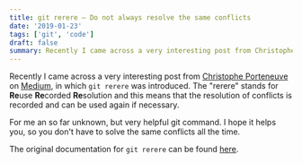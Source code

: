 ```yaml
---
title: git rerere – Do not always resolve the same conflicts
date: '2019-01-23'
tags: ['git', 'code']
draft: false
summary: Recently I came across a very interesting post from Christophe Porteneuve on Medium, in which `git rerere` was introduced.
---
```


Recently I came across a very interesting post from [Christophe Porteneuve](https://twitter.com/porteneuve) on [Medium](https://medium.com/@porteneuve/fix-conflicts-only-once-with-git-rerere-7d116b2cec67), in which `git rerere` was introduced. The "rerere" stands for **Re**use **Re**corded **Re**solution and this means that the resolution of conflicts is recorded and can be used again if necessary.

For me an so far unknown, but very helpful git command. I hope it helps you, so you don't have to solve the same conflicts all the time.

The original documentation for `git rerere` can be found [here](https://git-scm.com/docs/git-rerere).
